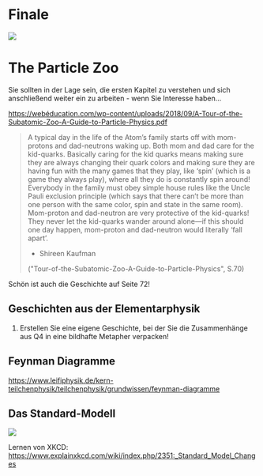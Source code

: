 Finale
===========

![](https://imgs.xkcd.com/comics/particle_properties.png)

# The Particle Zoo

Sie sollten in der Lage sein, die ersten Kapitel zu verstehen und sich anschließend weiter ein zu arbeiten - wenn Sie Interesse haben...

https://webéducation.com/wp-content/uploads/2018/09/A-Tour-of-the-Subatomic-Zoo-A-Guide-to-Particle-Physics.pdf

> A typical day in the life of the Atom’s family starts off with mom-protons and dad-neutrons waking up. Both mom and dad care for the kid-quarks. Basically caring for the kid quarks means making sure they are always changing their quark colors and making sure they are having fun with the many games that they play, like ‘spin’ (which is a game they always play), where all they do is constantly spin around! Everybody in the family must obey simple house rules like the Uncle Pauli exclusion principle (which says that there can’t be more than one person with the same color, spin and state in the same room). Mom-proton and dad-neutron are very protective of the kid-quarks! They never let the kid-quarks wander around alone—if this should one day happen, mom-proton and dad-neutron would literally ‘fall apart’. 
> - Shireen Kaufman
> 
> ("Tour-of-the-Subatomic-Zoo-A-Guide-to-Particle-Physics", S.70)

Schön ist auch die Geschichte auf Seite 72!

## Geschichten aus der Elementarphysik

1. Erstellen Sie eine eigene Geschichte, bei der Sie die Zusammenhänge aus Q4 in eine bildhafte Metapher verpacken!

## Feynman Diagramme

https://www.leifiphysik.de/kern-teilchenphysik/teilchenphysik/grundwissen/feynman-diagramme

## Das Standard-Modell

![](https://imgs.xkcd.com/comics/standard_model_changes.png)

Lernen von XKCD: https://www.explainxkcd.com/wiki/index.php/2351:_Standard_Model_Changes
